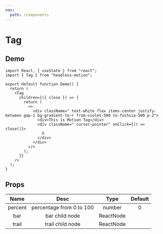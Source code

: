 ```yaml
---
nav:
  path: /components
---
```


# Tag

## Demo

```tsx
import React, { useState } from "react";
import { Tag } from "headless-motion";

export default function Demo() {
  return (
    <Tag
      children={({ close }) => {
        return (
          <>
            <div className=" text-white flex items-center justify-between gap-2 bg-gradient-to-r from-violet-500 to-fuchsia-500 p-2">
              <div>This is Motion Tag</div>
              <div className=" cursor-pointer" onClick={() => close()}>
                X
              </div>
            </div>
          </>
        );
      }}
    />
  );
}
```

## Props

|  Name   |           Desc           |   Type    | Default |
| :-----: | :----------------------: | :-------: | :-----: |
| percent | percentage from 0 to 100 |  number   |    0    |
|   bar   |      bar child node      | ReactNode |         |
|  trail  |     trail child node     | ReactNode |         |

<!-- | active  | whether show animation in trail node |  boolean  |         | -->
